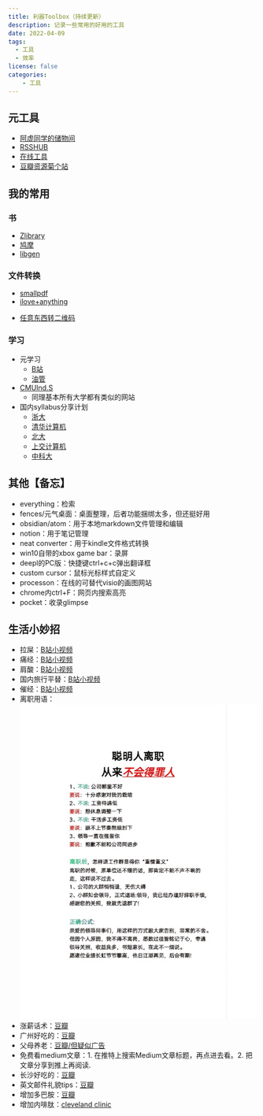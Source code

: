 ```yaml
---
title: 利器Toolbox（持续更新）
description: 记录一些常用的好用的工具
date: 2022-04-09
tags:
  - 工具
  - 效率
license: false
categories:
    - 工具
---
```

## 元工具
* [阿虚同学的储物间](https://axutongxue.com/)
* [RSSHUB](https://docs.rsshub.app/)
* [在线工具](https://tool.lu/)
* [豆瓣资源菊个站](https://ujuji.com/u/juzhang)

## 我的常用
### 书
* [Zlibrary](https://zh.z-lib.org/)
* [鸠摩](https://www.jiumodiary.com/)
* [libgen](http://libgen.rs/)

### 文件转换
* [smallpdf](https://smallpdf.com/)
* [ilove+anything](https://www.iloveimg.com/)
- [任意东西转二维码](https://cli.im/)

### 学习
* 元学习
	* [B站](https://www.bilibili.com/)
	* [油管](https://www.youtube.com/)
* [CMUInd.S](http://oli.cmu.edu/independent-learner-courses/)
    - 同理基本所有大学都有类似的网站
* 国内syllabus分享计划
	* [浙大](https://github.com/QSCTech/zju-icicles)
	* [清华计算机](https://github.com/PKUanonym/REKCARC-TSC-UHT)
	* [北大](https://lib-pku.github.io/)
	* [上交计算机](https://github.com/kxxwz/SJTU-Courses)
	* [中科大](https://ustc-resource.github.io/USTC-Course/)

## 其他【备忘】
* everything：检索
* fences/元气桌面：桌面整理，后者功能捆绑太多，但还挺好用
* obsidian/atom：用于本地markdown文件管理和编辑
* notion：用于笔记管理
* neat converter：用于kindle文件格式转换
* win10自带的xbox game bar：录屏
* deepl的PC版：快捷键ctrl+c+c弹出翻译框
* custom cursor：鼠标光标样式自定义
* processon：在线的可替代visio的画图网站
* chrome内ctrl+F：网页内搜索高亮
* pocket：收录glimpse


## 生活小妙招
* 拉屎：[B站小视频](https://www.bilibili.com/video/BV1G94y1S7U7/?spm_id_from=333.999.0.0)
* 痛经：[B站小视频](https://www.bilibili.com/video/BV1y44y1u7qv/?spm_id_from=333.999.0.0)
* 肩酸：[B站小视频](https://www.bilibili.com/video/BV127411A7fZ/?spm_id_from=333.999.0.0)
* 国内旅行平替：[B站小视频](https://www.bilibili.com/video/BV1rM411U7o6/?spm_id_from=333.999.0.0)
* 催经：[B站小视频](https://www.bilibili.com/video/BV1Wq4y1V7DX/?spm_id_from=333.999.0.0)
* 离职用语：![离职](离职.png)
* 涨薪话术：[豆瓣](https://www.douban.com/group/topic/279930072/)
* 广州好吃的：[豆瓣](https://www.douban.com/group/topic/272040741/?_i=46605692dZkXqH)
* 父母养老：[豆瓣/但疑似广告](https://www.douban.com/group/topic/260110189/?_i=46606532dZkXqH)
* 免费看medium文章：1. 在推特上搜索Medium文章标题，再点进去看。2. 把文章分享到推上再阅读.
* 长沙好吃的：[豆瓣](https://www.douban.com/group/topic/224129906/)
* 英文邮件礼貌tips：[豆瓣](https://www.douban.com/group/topic/228260824/?_i=46611232dZkXqH)
* 增加多巴胺：[豆瓣](https://www.douban.com/note/705038979/?_i=46611912dZkXqH)
* 增加内啡肽：[cleveland clinic](https://my.clevelandclinic.org/health/body/23040-endorphins)